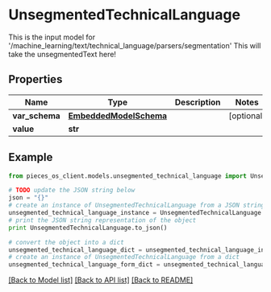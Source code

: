 # UnsegmentedTechnicalLanguage

This is the input model for '/machine_learning/text/technical_language/parsers/segmentation'  This will take the unsegmentedText here!

## Properties

Name | Type | Description | Notes
------------ | ------------- | ------------- | -------------
**var_schema** | [**EmbeddedModelSchema**](EmbeddedModelSchema) |  | [optional] 
**value** | **str** |  | 

## Example

```python
from pieces_os_client.models.unsegmented_technical_language import UnsegmentedTechnicalLanguage

# TODO update the JSON string below
json = "{}"
# create an instance of UnsegmentedTechnicalLanguage from a JSON string
unsegmented_technical_language_instance = UnsegmentedTechnicalLanguage.from_json(json)
# print the JSON string representation of the object
print UnsegmentedTechnicalLanguage.to_json()

# convert the object into a dict
unsegmented_technical_language_dict = unsegmented_technical_language_instance.to_dict()
# create an instance of UnsegmentedTechnicalLanguage from a dict
unsegmented_technical_language_form_dict = unsegmented_technical_language.from_dict(unsegmented_technical_language_dict)
```
[[Back to Model list]](../README#documentation-for-models) [[Back to API list]](../README#documentation-for-api-endpoints) [[Back to README]](../README)


